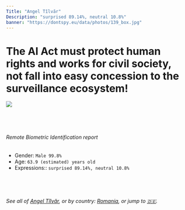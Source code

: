 ```yaml
---
Title: "Angel Tîlvăr"
Description: "surprised 89.14%, neutral 10.8%"
banner: "https://dontspy.eu/data/photos/139_box.jpg"
---
```


# The AI Act must protect human rights and works for civil society, not fall into easy concession to the surveillance ecosystem!

<link rel="stylesheet" type="text/css" href="/css/blog.css" />

<div class="is-fake" hidden>

_This is a **fake picture**_, we collect these anyway [because the AI Act](why-deepfake) negotiation moves in a way that would create more mess in our lives! for a longer explanation, read [The Dual Threat: How Losing the Biometric Battle Fuels Deepfake Proliferation](/blog/the-dual-threat-how-losing-the-biometric-battle-fuels-deepfake-proliferation/)

</div>

<!-- <img src="https://dontspy.eu/data/photos/54_box.jpg" /> -->
<img src="https://dontspy.eu/data/photos/139_box.jpg" />

## <br>

###### Remote Biometric Identification report

* <span class="label">Gender:</span> `Male 99.8%`
* <span class="label">Age:</span> `63.9 (estimated) years old`
* <span class="label">Expressions::</span> `surprised 89.14%, neutral 10.8%`

## <br>

###### See all of [Angel Tîlvăr](/policymaker#Angel%20T%C3%AElv%C4%83r), or by country: [Romania](/country#Romania), or jump to [🇩🇪](/x/104).

## <br>